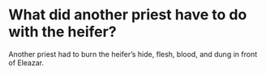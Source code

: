 # What did another priest have to do with the heifer?

Another priest had to burn the heifer’s hide, flesh, blood, and dung in front of Eleazar.
